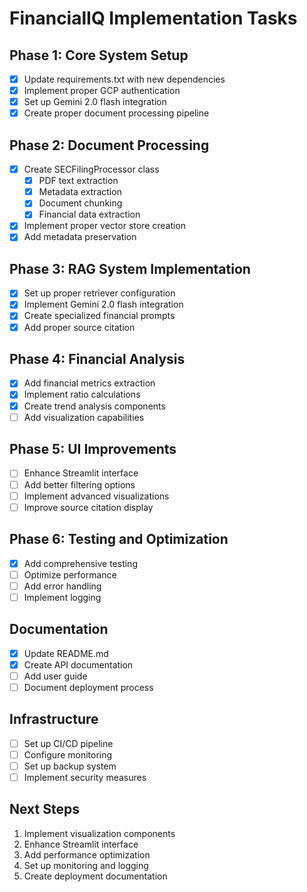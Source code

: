 # FinancialIQ Implementation Tasks

## Phase 1: Core System Setup
- [x] Update requirements.txt with new dependencies
- [x] Implement proper GCP authentication
- [x] Set up Gemini 2.0 flash integration
- [x] Create proper document processing pipeline

## Phase 2: Document Processing
- [x] Create SECFilingProcessor class
  - [x] PDF text extraction
  - [x] Metadata extraction
  - [x] Document chunking
  - [x] Financial data extraction
- [x] Implement proper vector store creation
- [x] Add metadata preservation

## Phase 3: RAG System Implementation
- [x] Set up proper retriever configuration
- [x] Implement Gemini 2.0 flash integration
- [x] Create specialized financial prompts
- [x] Add proper source citation

## Phase 4: Financial Analysis
- [x] Add financial metrics extraction
- [x] Implement ratio calculations
- [x] Create trend analysis components
- [ ] Add visualization capabilities

## Phase 5: UI Improvements
- [ ] Enhance Streamlit interface
- [ ] Add better filtering options
- [ ] Implement advanced visualizations
- [ ] Improve source citation display

## Phase 6: Testing and Optimization
- [x] Add comprehensive testing
- [ ] Optimize performance
- [ ] Add error handling
- [ ] Implement logging

## Documentation
- [x] Update README.md
- [x] Create API documentation
- [ ] Add user guide
- [ ] Document deployment process

## Infrastructure
- [ ] Set up CI/CD pipeline
- [ ] Configure monitoring
- [ ] Set up backup system
- [ ] Implement security measures

## Next Steps
1. Implement visualization components
2. Enhance Streamlit interface
3. Add performance optimization
4. Set up monitoring and logging
5. Create deployment documentation 